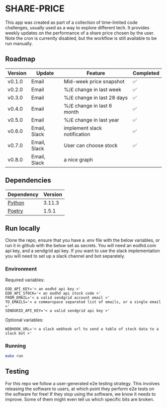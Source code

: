 # SHARE-PRICE

This app was created as part of a collection of time-limited code challenges, usually used as a way to explore different tech. It provides weekly updates on the performance of a share price chosen by the user. Note the cron is currently disabled, but the workflow is still available to be run manually.

## Roadmap

| Version | Update       | Feature                      | Completed |
| ------- | ------------ | ---------------------------- | --------- |
| v0.1.0  | Email        | Mid-week price snapshot      | ✅        |
| v0.2.0  | Email        | %/£ change in last week      | ✅        |
| v0.3.0  | Email        | %/£ change in last 28 days   | ✅        |
| v0.4.0  | Email        | %/£ change in last 6 month   | ✅        |
| v0.5.0  | Email        | %/£ change in last year      | ✅        |
| v0.6.0  | Email, Slack | implement slack notification | ✅        |
| v0.7.0  | Email, Slack | User can choose stock        | ✅        |
| v0.8.0  | Email, Slack | a nice graph                 |           |

## Dependencies

| Dependency                                             | Version |
| ------------------------------------------------------ | ------- |
| [Python](https://www.python.org/downloads/)            | 3.11.3  |
| [Poetry](https://python-poetry.org/docs/#installation) | 1.5.1   |

## Run locally

Clone the repo, ensure that you have a .env file with the below variables, or run it in github with the below set as secrets. You will need an eodhd.com api key, and a sendgrid api key. If you want to use the slack implementation you will need to set up a slack channel and bot separately.

### Environment

Required variables:

```
EOD_API_KEY='< an eodhd api key >'
EOD_API_STOCK='< an eodhd api stock code >'
FROM_EMAIL='< a valid sendgrid account email >'
TO_EMAILS='< a comma+space separated list of emails, or a single email >'
SENDGRID_API_KEY='< a valid sendgrid api key >'
```

Optional variables:

```
WEBHOOK_URL='< a slack webhook url to send a table of stock data to a slack bot >'
```

### Running

```bash
make run
```

## Testing

For this repo we follow a user-generated e2e testing strategy. This involves releasing the software to users, at which point they perform e2e tests on the software for free! If they stop using the software, we know it needs to improve. Some of them might even tell us which specific bits are broken.
